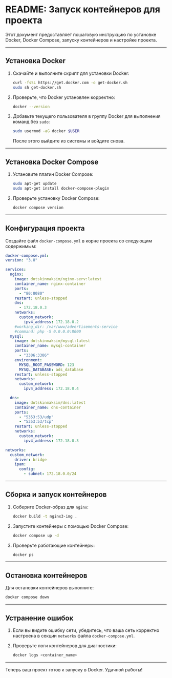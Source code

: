 # README: Запуск контейнеров для проекта

Этот документ предоставляет пошаговую инструкцию по установке Docker, Docker Compose, запуску контейнеров и настройке проекта.

---

## Установка Docker

1. Скачайте и выполните скрипт для установки Docker:

    ```bash
    curl -fsSL https://get.docker.com -o get-docker.sh
    sudo sh get-docker.sh
    ```

2. Проверьте, что Docker установлен корректно:

    ```bash
    docker --version
    ```

3. Добавьте текущего пользователя в группу Docker для выполнения команд без `sudo`:

    ```bash
    sudo usermod -aG docker $USER
    ```

    После этого выйдите из системы и войдите снова.

---

## Установка Docker Compose

1. Установите плагин Docker Compose:

    ```bash
    sudo apt-get update
    sudo apt-get install docker-compose-plugin
    ```

2. Проверьте установку Docker Compose:

    ```bash
    docker compose version
    ```

---

## Конфигурация проекта

Создайте файл `docker-compose.yml` в корне проекта со следующим содержимым:

```yaml
docker-compose.yml:
version: "3.8"

services:
  nginx:
    image: dotskinmaksim/nginx-serv:latest
    container_name: nginx-container
    ports:
      - "80:8080"
    restart: unless-stopped
    dns:
      - 172.18.0.3
    networks:
      custom_network:
        ipv4_address: 172.18.0.2
    #working_dir: /var/www/advertisements-service
    #command: php -S 0.0.0.0:8000
  mysql:
    image: dotskinmaksim/mysql:latest
    container_name: mysql-container
    ports:
      - "3306:3306"
    environment:
      MYSQL_ROOT_PASSWORD: 123
      MYSQL_DATABASE: ads_database
    restart: unless-stopped
    networks:
      custom_network:
        ipv4_address: 172.18.0.4

  dns:
    image: dotskinmaksim/dns:latest
    container_name: dns-container
    ports:
      - "5353:53/udp"
      - "5353:53/tcp"
    restart: unless-stopped
    networks:
      custom_network:
        ipv4_address: 172.18.0.3

networks:
  custom_network:
    driver: bridge
    ipam:
      config:
        - subnet: 172.18.0.0/24

```

---

## Сборка и запуск контейнеров

1. Соберите Docker-образ для `nginx`:

    ```bash
    docker build -t nginx3-img .
    ```

2. Запустите контейнеры с помощью Docker Compose:

    ```bash
    docker compose up -d
    ```

3. Проверьте работающие контейнеры:

    ```bash
    docker ps
    ```

---

## Остановка контейнеров

Для остановки контейнеров выполните:

```bash
docker compose down
```

---

## Устранение ошибок

1. Если вы видите ошибку сети, убедитесь, что ваша сеть корректно настроена в секции `networks` файла `docker-compose.yml`.
2. Проверьте логи контейнеров для диагностики:

    ```bash
    docker logs <container_name>
    ```

---

Теперь ваш проект готов к запуску в Docker. Удачной работы!

